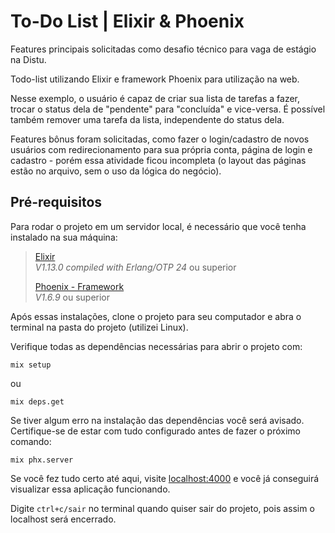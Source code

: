 # To-Do List | Elixir & Phoenix

Features principais solicitadas como desafio técnico para vaga de estágio na Distu.  

Todo-list utilizando Elixir e framework Phoenix para utilização na web.  

Nesse exemplo, o usuário é capaz de criar sua lista de tarefas a fazer, trocar o status dela de "pendente" para "concluída" e vice-versa. É possível também remover uma tarefa da lista, independente do status dela.  

Features bônus foram solicitadas, como fazer o login/cadastro de novos usuários com redirecionamento para sua própria conta, página de login e cadastro - porém essa atividade ficou incompleta (o layout das páginas estão no arquivo, sem o uso da lógica do negócio).  

## Pré-requisitos
Para rodar o projeto em um servidor local, é necessário que você tenha instalado na sua máquina: 

> [Elixir](https://elixir-lang.org/install.html)  
>_V1.13.0 compiled with Erlang/OTP 24_ ou superior   
>
>[Phoenix - Framework](https://hexdocs.pm/phoenix/installation.html)  
> _V1.6.9_ ou superior

Após essas instalações, clone o projeto para seu computador e abra o terminal na pasta do projeto (utilizei Linux).  

Verifique todas as dependências necessárias para abrir o projeto com:
```
mix setup
```
ou 
```
mix deps.get
```
Se tiver algum erro na instalação das dependências você será avisado. Certifique-se de estar com tudo configurado antes de fazer o próximo comando:
```
mix phx.server
```
Se você fez tudo certo até aqui, visite [localhost:4000](http://localhost:4000/) e você já conseguirá visualizar essa aplicação funcionando.

Digite `ctrl+c/sair` no terminal quando quiser sair do projeto, pois assim o localhost será encerrado.
